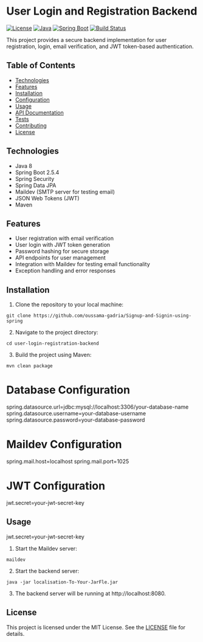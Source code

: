 # User Login and Registration Backend

[![License](https://img.shields.io/badge/license-MIT-blue.svg)](https://opensource.org/licenses/MIT)
[![Java](https://img.shields.io/badge/java-11-blue.svg)](https://www.oracle.com/java/technologies/javase-jdk11-downloads.html)
[![Spring Boot](https://img.shields.io/badge/spring%20boot-2.5.4-brightgreen.svg)](https://spring.io/projects/spring-boot)
[![Build Status](https://travis-ci.com/your-username/user-login-registration-backend.svg?branch=main)](https://travis-ci.com/your-username/user-login-registration-backend)

This project provides a secure backend implementation for user registration, login, email verification, and JWT token-based authentication.

## Table of Contents

- [Technologies](#technologies)
- [Features](#features)
- [Installation](#installation)
- [Configuration](#configuration)
- [Usage](#usage)
- [API Documentation](#api-documentation)
- [Tests](#tests)
- [Contributing](#contributing)
- [License](#license)

## Technologies

- Java 8
- Spring Boot 2.5.4
- Spring Security
- Spring Data JPA
- Maildev (SMTP server for testing email)
- JSON Web Tokens (JWT)
- Maven

## Features

- User registration with email verification
- User login with JWT token generation
- Password hashing for secure storage
- API endpoints for user management
- Integration with Maildev for testing email functionality
- Exception handling and error responses

## Installation
1. Clone the repository to your local machine:

```shell
git clone https://github.com/oussama-gadria/Signup-and-Signin-using-spring

```
2. Navigate to the project directory:

```shell
cd user-login-registration-backend

```
3. Build the project using Maven:

```shell
mvn clean package

```
# Database Configuration
spring.datasource.url=jdbc:mysql://localhost:3306/your-database-name
spring.datasource.username=your-database-username
spring.datasource.password=your-database-password

# Maildev Configuration
spring.mail.host=localhost
spring.mail.port=1025

# JWT Configuration
jwt.secret=your-jwt-secret-key

## Usage
jwt.secret=your-jwt-secret-key

1. Start the Maildev server:

```shell
maildev

```

2. Start the backend server:

```shell
java -jar localisation-To-Your-JarFle.jar

```
3. The backend server will be running at http://localhost:8080.

## License

This project is licensed under the MIT License. See the [LICENSE](LICENSE) file for details.
